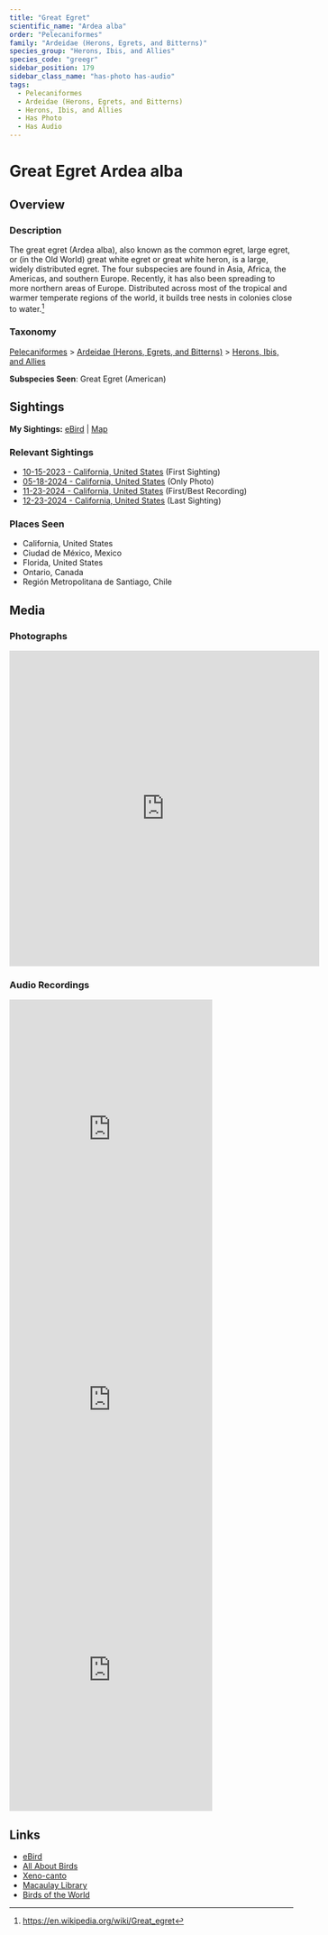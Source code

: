 ```yaml
---
title: "Great Egret"
scientific_name: "Ardea alba"
order: "Pelecaniformes"
family: "Ardeidae (Herons, Egrets, and Bitterns)"
species_group: "Herons, Ibis, and Allies"
species_code: "greegr"
sidebar_position: 179
sidebar_class_name: "has-photo has-audio"
tags: 
  - Pelecaniformes
  - Ardeidae (Herons, Egrets, and Bitterns)
  - Herons, Ibis, and Allies
  - Has Photo
  - Has Audio
---
```


# Great Egret <span className='sci_name'>Ardea alba</span>

## Overview

### Description
The great egret (Ardea alba), also known as the common egret, large egret, or (in the Old World) great white egret or great white heron, is a large, widely distributed egret.  The four subspecies are found in Asia, Africa, the Americas, and southern Europe.  Recently, it has also been spreading to more northern areas of Europe. Distributed across most of the tropical and warmer temperate regions of the world, it builds tree nests in colonies close to water.[^1]

[^1]: https://en.wikipedia.org/wiki/Great_egret

### Taxonomy
[Pelecaniformes](/tags/pelecaniformes) > [Ardeidae (Herons, Egrets, and Bitterns)](/tags/ardeidae-herons-egrets-and-bitterns) > [Herons, Ibis, and Allies](/tags/herons-ibis-and-allies)

**Subspecies Seen**: Great Egret (American)


## Sightings

**My Sightings:** [eBird](https://ebird.org/lifelist?r=world&time=life&spp=greegr) | [Map](/map?species_code=greegr)

### Relevant Sightings

* [10-15-2023 - California, United States](https://ebird.org/checklist/S152332833) (First Sighting)
* [05-18-2024 - California, United States](https://ebird.org/checklist/S175399797) (Only Photo)
* [11-23-2024 - California, United States](https://ebird.org/checklist/S203364471) (First/Best Recording)
* [12-23-2024 - California, United States](https://ebird.org/checklist/S206318000) (Last Sighting)

### Places Seen

* California, United States
* Ciudad de México, Mexico
* Florida, United States
* Ontario, Canada
* Región Metropolitana de Santiago, Chile



## Media
### Photographs
<iframe src="https://macaulaylibrary.org/asset/619242708/embed" width="550" height="560" frameborder="0" allowfullscreen></iframe>

### Audio Recordings
<iframe src="https://macaulaylibrary.org/asset/626618062/embed" width="360" height="480" frameborder="0" allowfullscreen></iframe>
<iframe src="https://macaulaylibrary.org/asset/626685068/embed" width="360" height="480" frameborder="0" allowfullscreen></iframe>
<iframe src="https://macaulaylibrary.org/asset/627593386/embed" width="360" height="480" frameborder="0" allowfullscreen></iframe>

## Links
* [eBird](https://ebird.org/species/greegr) 
* [All About Birds](https://www.allaboutbirds.org/guide/greegr) 
* [Xeno-canto](https://www.xeno-canto.org/species/ardea-alba) 
* [Macaulay Library](https://search.macaulaylibrary.org/catalog?taxonCode=greegr&sort=rating_rank_desc)
* [Birds of the World](https://birdsoftheworld.org/bow/species/greegr)
